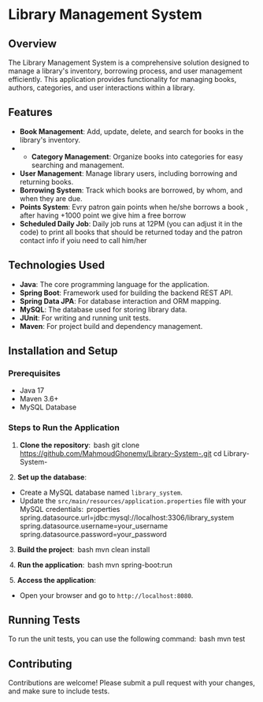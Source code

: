 # Library Management System

## Overview
The Library Management System is a comprehensive solution designed to manage a library's inventory, borrowing process, and user management efficiently. This application provides functionality for managing books, authors, categories, and user interactions within a library.

## Features
- **Book Management**: Add, update, delete, and search for books in the library's inventory.
- - **Category Management**: Organize books into categories for easy searching and management.
- **User Management**: Manage library users, including borrowing and returning books.
- **Borrowing System**: Track which books are borrowed, by whom, and when they are due.
- **Points System**: Evry patron gain points when he/she borrows a book , after having +1000 point we give him a free borrow
- **Scheduled Daily Job**: Daily job runs at 12PM (you can adjust it in the code) to print all books that should be returned today and the patron contact info if yoiu need to call him/her

## Technologies Used
- **Java**: The core programming language for the application.
- **Spring Boot**: Framework used for building the backend REST API.
- **Spring Data JPA**: For database interaction and ORM mapping.
- **MySQL**: The database used for storing library data.
- **JUnit**: For writing and running unit tests.
- **Maven**: For project build and dependency management.

## Installation and Setup

### Prerequisites
- Java 17
- Maven 3.6+
- MySQL Database

### Steps to Run the Application
1. **Clone the repository**:
    ⁠bash
   git clone https://github.com/MahmoudGhonemy/Library-System-.git
   cd Library-System-
   

⁠ 2. **Set up the database**:
   - Create a MySQL database named `library_system`.
   - Update the `src/main/resources/application.properties` file with your MySQL credentials:
      ⁠properties
     spring.datasource.url=jdbc:mysql://localhost:3306/library_system
     spring.datasource.username=your_username
     spring.datasource.password=your_password
     

⁠ 3. **Build the project**:
    ⁠bash
   mvn clean install
   

⁠ 4. **Run the application**:
    ⁠bash
   mvn spring-boot:run
   

⁠ 5. **Access the application**:
   - Open your browser and go to `http://localhost:8080`.

## Running Tests
To run the unit tests, you can use the following command:
 ⁠bash
mvn test


## Contributing
Contributions are welcome! Please submit a pull request with your changes, and make sure to include tests.

